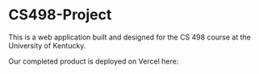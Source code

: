 # CS498-Project
This is a web application built and designed for the CS 498 course at the University of Kentucky.

Our completed product is deployed on Vercel here: 